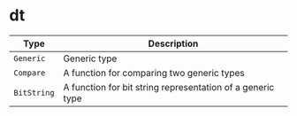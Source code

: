 # dt

| Type        | Description                                                |
|-------------|------------------------------------------------------------|
| `Generic`   | Generic type                                               |
| `Compare`   | A function for comparing two generic types                 |
| `BitString` | A function for bit string representation of a generic type |
